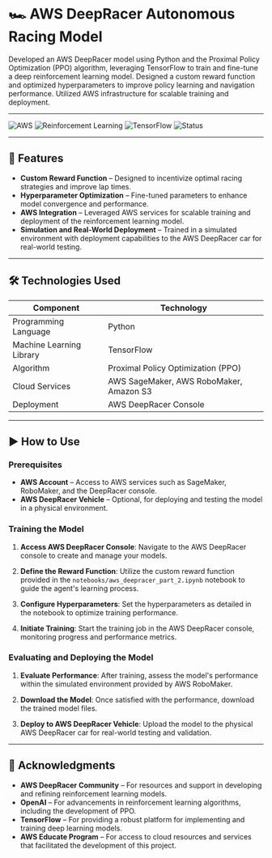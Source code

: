 # 🏎️ AWS DeepRacer Autonomous Racing Model

Developed an AWS DeepRacer model using Python and the Proximal Policy Optimization (PPO) algorithm, leveraging TensorFlow to train and fine-tune a deep reinforcement learning model. Designed a custom reward function and optimized hyperparameters to improve policy learning and navigation performance. Utilized AWS infrastructure for scalable training and deployment.

---

![AWS](https://img.shields.io/badge/Built%20With-AWS-orange)
![Reinforcement Learning](https://img.shields.io/badge/Reinforcement%20Learning-PPO-blue)
![TensorFlow](https://img.shields.io/badge/Powered%20By-TensorFlow-brightgreen)
![Status](https://img.shields.io/badge/Status-Completed-success)

---

## 🚀 Features

- **Custom Reward Function** – Designed to incentivize optimal racing strategies and improve lap times.
- **Hyperparameter Optimization** – Fine-tuned parameters to enhance model convergence and performance.
- **AWS Integration** – Leveraged AWS services for scalable training and deployment of the reinforcement learning model.
- **Simulation and Real-World Deployment** – Trained in a simulated environment with deployment capabilities to the AWS DeepRacer car for real-world testing.

---

## 🛠️ Technologies Used

| Component                | Technology                                      |
|--------------------------|-------------------------------------------------|
| Programming Language     | Python                                          |
| Machine Learning Library | TensorFlow                                      |
| Algorithm                | Proximal Policy Optimization (PPO)              |
| Cloud Services           | AWS SageMaker, AWS RoboMaker, Amazon S3         |
| Deployment               | AWS DeepRacer Console                           |

---

## ▶️ How to Use

### Prerequisites

- **AWS Account** – Access to AWS services such as SageMaker, RoboMaker, and the DeepRacer console.
- **AWS DeepRacer Vehicle** – Optional, for deploying and testing the model in a physical environment.

### Training the Model

1. **Access AWS DeepRacer Console**: Navigate to the AWS DeepRacer console to create and manage your models.

2. **Define the Reward Function**: Utilize the custom reward function provided in the `notebooks/aws_deepracer_part_2.ipynb` notebook to guide the agent's learning process.

3. **Configure Hyperparameters**: Set the hyperparameters as detailed in the notebook to optimize training performance.

4. **Initiate Training**: Start the training job in the AWS DeepRacer console, monitoring progress and performance metrics.

### Evaluating and Deploying the Model

1. **Evaluate Performance**: After training, assess the model's performance within the simulated environment provided by AWS RoboMaker.

2. **Download the Model**: Once satisfied with the performance, download the trained model files.

3. **Deploy to AWS DeepRacer Vehicle**: Upload the model to the physical AWS DeepRacer car for real-world testing and validation.

---

## 🙌 Acknowledgments

- **AWS DeepRacer Community** – For resources and support in developing and refining reinforcement learning models.
- **OpenAI** – For advancements in reinforcement learning algorithms, including the development of PPO.
- **TensorFlow** – For providing a robust platform for implementing and training deep learning models.
- **AWS Educate Program** – For access to cloud resources and services that facilitated the development of this project.
